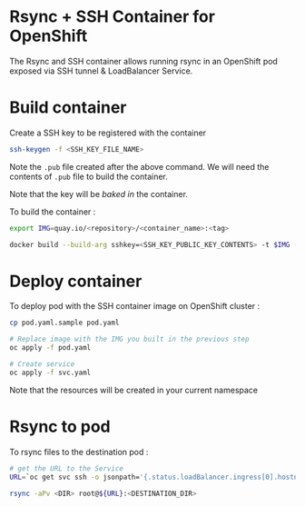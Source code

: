 # Rsync + SSH Container for OpenShift

The Rsync and SSH container allows running rsync in an OpenShift pod exposed via SSH tunnel & LoadBalancer Service.

# Build container

Create a SSH key to be registered with the container

```sh
ssh-keygen -f <SSH_KEY_FILE_NAME>
```
Note the `.pub` file created after the above command. We will need the contents of `.pub` file to build the container.

Note that the key will be _baked in_ the container.

To build the container :

```sh
export IMG=quay.io/<repository>/<container_name>:<tag>

docker build --build-arg sshkey=<SSH_KEY_PUBLIC_KEY_CONTENTS> -t $IMG -f Dockerfile .
```

# Deploy container

To deploy pod with the SSH container image on OpenShift cluster :

```sh
cp pod.yaml.sample pod.yaml

# Replace image with the IMG you built in the previous step
oc apply -f pod.yaml

# Create service
oc apply -f svc.yaml
```

Note that the resources will be created in your current namespace

# Rsync to pod

To rsync files to the destination pod :

```sh
# get the URL to the Service
URL=`oc get svc ssh -o jsonpath='{.status.loadBalancer.ingress[0].hostname}'`

rsync -aPv <DIR> root@${URL}:<DESTINATION_DIR>
```
